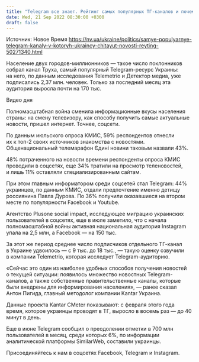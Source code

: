 ```yaml
---
title: "Telegram все знает. Рейтинг cамых популярных ТГ-каналов и почему они стали источниками новостей № 1"
date: Wed, 21 Sep 2022 08:30:00 +0300
draft: false
---
```

Источник: Новое Время https://nv.ua/ukraine/politics/samye-populyarnye-telegram-kanaly-v-kotoryh-ukraincy-chitayut-novosti-reyting-50271340.html


Население двух городов-миллионников — такое число поклонников собрал канал Труха, самый популярный Telegram-ресурс Украины: на него, по данным исследования Telemetrio и Детектор медиа, уже подписались 2,37 млн. человек. Только за последний месяц эта аудитория выросла почти на 170 тыс.

 Видео дня   

Полномасштабная война сменила информационные вкусы населения страны: на смену телевизору, как способу получить самые актуальные новости, пришел интернет. Точнее, соцсети.

По данным июльского опроса КМИС, 59% респондентов отнесли их к топ-2 своих источников знакомства с новостями. Общенациональный телемарафон Єдині новини таковым назвали 43%.

48% потраченного на новости времени респонденты опроса КМИС проводили в соцсетях, еще 34% тратили на просмотр теленовостей, и лишь 11% оставляли специализированным сайтам.

При этом главным информатором среди соцсетей стал Telegram: 44% украинцев, по данным КМИС, отдали предпочтение именно детищу россиянина Павла Дурова. По 36% получили оказавшиеся на втором месте по популярности Facebook и Youtube.

Агентство Plusone social impact, исследующее миграцию украинских пользователей в соцсетях, еще в июле заметило, что с начала полномасштабной войны активная национальная аудитория Instagram упала на 2,5 млн, а Facebook — на 150 тыс.

За этот же период среднее число подписчиков отдельного ТГ-канал в Украине удвоилось — с 9 тыс. до 18 тыс., — такую оценку озвучили в компании Telemetrio, которая исследует Telegram-аудиторию.

«Сейчас это один из наиболее удобных способов получения новостей о текущей ситуации: появилось множество новостных Telegram-каналов, а также собственные правительственные каналы, которые были внедрены для информирования населения», — ранее сказал Антон Пигида, главный методолог компании Kantar Украина.

Данные проекта Kantar CMeter показывают: с февраля этого года время, которое украинцы проводят в ТГ, выросло в восемь раз — до 40 минут в день.

Еще в июне Telegram сообщил о преодолении отметки в 700 млн пользователей в месяц, среди которых 6%, по информации аналитической платформы SimilarWeb, составили украинцы.

Присоединяйтесь к нам в соцсетях Facebook, Telegram и Instagram.
